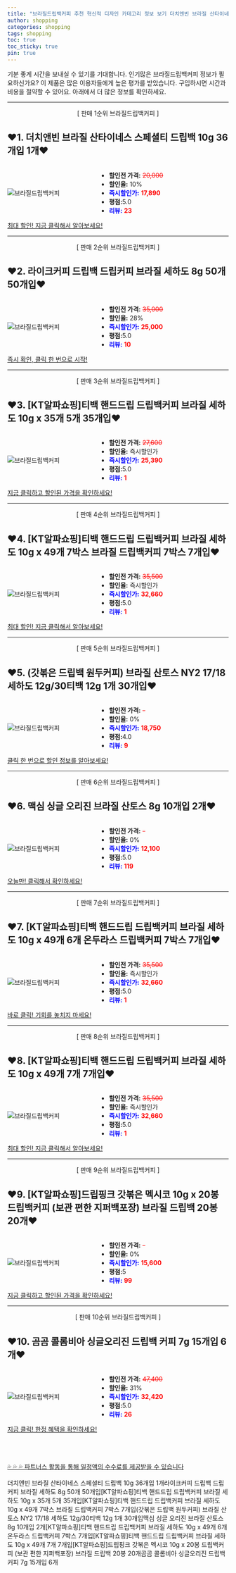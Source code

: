 ```yaml
---
title: "브라질드립백커피 추천 혁신적 디자인 카테고리 정보 보기 더치앤빈 브라질 산타이네스 스페셜티 드립백"
author: shopping
categories: shopping
tags: shopping
toc: true
toc_sticky: true
pin: true
---
```

기분 좋게 시간을 보내실 수 있기를 기대합니다. 인기많은 브라질드립백커피 정보가 필요하신가요?  이 제품은 많은 이용자들에게 높은 평가를 받았습니다. 구입하시면 시간과 비용을 절약할 수 있어요. 아래에서 더 많은 정보를 확인하세요.

---
<p class="toplist" style="margin: 0 auto; display: block; width: fit-content;">[ 판매 1순위 브라질드립백커피 ]</p>

<h2><strong>❤️1. 더치앤빈 브라질 산타이네스 스페셜티 드립백 10g 36개입 1개❤️</strong></h2>

<div style="display: flex; align-items: center;">
    <div style="flex: 0.4;">
        <img src="https://thumbnail7.coupangcdn.com/thumbnails/remote/230x230ex/image/retail/images/2021/08/26/12/1/e32d3fdc-a1fd-4ed8-9f59-3b4248a26f3f.jpg" alt="브라질드립백커피" style="max-width: 100%;">
    </div>
    <div style="flex: 0.6; margin-left: 10px;">
        <ul>
            <li><strong>할인전 가격:</strong> <del style="color: red;">20,000</del></li>
            <li><strong>할인율:</strong> 10%</li>
            <li><span style='color:blue'><strong>즉시할인가:</strong></span> <span style='color:red'><strong>17,890</strong></span></li>
            <li><strong>평점:</strong>5.0</li>
            <li><span style='color:blue'><strong>리뷰:</strong></span> <span style='color:red'><strong>23</strong></span></li>
        </ul>
    </div>
</div>
<div class="center">
    <a href="https://selin100587.github.io?lptag=AF9450613&subid=githubio&pageKey=6059401166&traceid=V0-153&itemId=11135137269&vendorItemId=78413656525" class="myButton">
        최대 할인! 지금 클릭해서 알아보세요!
    </a>
</div>


---
<p class="toplist" style="margin: 0 auto; display: block; width: fit-content;">[ 판매 2순위 브라질드립백커피 ]</p>

<h2><strong>❤️2. 라이크커피 드립백 드립커피 브라질 세하도 8g 50개 50개입❤️</strong></h2>

<div style="display: flex; align-items: center;">
    <div style="flex: 0.4;">
        <img src="https://thumbnail10.coupangcdn.com/thumbnails/remote/230x230ex/image/vendor_inventory/0ce5/6756e4ec5735efa9ab64378ac53569d04faa5651c1af6b3acdec2741c1cb.png" alt="브라질드립백커피" style="max-width: 100%;">
    </div>
    <div style="flex: 0.6; margin-left: 10px;">
        <ul>
            <li><strong>할인전 가격:</strong> <del style="color: red;">35,000</del></li>
            <li><strong>할인율:</strong> 28%</li>
            <li><span style='color:blue'><strong>즉시할인가:</strong></span> <span style='color:red'><strong>25,000</strong></span></li>
            <li><strong>평점:</strong>5.0</li>
            <li><span style='color:blue'><strong>리뷰:</strong></span> <span style='color:red'><strong>10</strong></span></li>
        </ul>
    </div>
</div>
<div class="center">
    <a href="https://selin100587.github.io?lptag=AF9450613&subid=githubio&pageKey=7741905115&traceid=V0-153&itemId=20831311936&vendorItemId=87899437575" class="myButton">
        즉시 확인, 클릭 한 번으로 시작!
    </a>
</div>


---
<p class="toplist" style="margin: 0 auto; display: block; width: fit-content;">[ 판매 3순위 브라질드립백커피 ]</p>

<h2><strong>❤️3. [KT알파쇼핑]티백 핸드드립 드립백커피 브라질 세하도 10g x 35개 5개 35개입❤️</strong></h2>

<div style="display: flex; align-items: center;">
    <div style="flex: 0.4;">
        <img src="https://thumbnail9.coupangcdn.com/thumbnails/remote/230x230ex/image/vendor_inventory/60a8/f86fc53409c55b2adb9d81460482f67910cb68d9809921ece3b5183b8d16.jpg" alt="브라질드립백커피" style="max-width: 100%;">
    </div>
    <div style="flex: 0.6; margin-left: 10px;">
        <ul>
            <li><strong>할인전 가격:</strong> <del style="color: red;">27,600</del></li>
            <li><strong>할인율:</strong> 즉시할인가</li>
            <li><span style='color:blue'><strong>즉시할인가:</strong></span> <span style='color:red'><strong>25,390</strong></span></li>
            <li><strong>평점:</strong>5.0</li>
            <li><span style='color:blue'><strong>리뷰:</strong></span> <span style='color:red'><strong>1</strong></span></li>
        </ul>
    </div>
</div>
<div class="center">
    <a href="https://selin100587.github.io?lptag=AF9450613&subid=githubio&pageKey=8106902407&traceid=V0-153&itemId=7605528311&vendorItemId=76546815665" class="myButton">
        지금 클릭하고 할인된 가격을 확인하세요!
    </a>
</div>


---
<p class="toplist" style="margin: 0 auto; display: block; width: fit-content;">[ 판매 4순위 브라질드립백커피 ]</p>

<h2><strong>❤️4. [KT알파쇼핑]티백 핸드드립 드립백커피 브라질 세하도 10g x 49개 7박스 브라질 드립백커피 7박스 7개입❤️</strong></h2>

<div style="display: flex; align-items: center;">
    <div style="flex: 0.4;">
        <img src="https://thumbnail9.coupangcdn.com/thumbnails/remote/230x230ex/image/vendor_inventory/60a8/f86fc53409c55b2adb9d81460482f67910cb68d9809921ece3b5183b8d16.jpg" alt="브라질드립백커피" style="max-width: 100%;">
    </div>
    <div style="flex: 0.6; margin-left: 10px;">
        <ul>
            <li><strong>할인전 가격:</strong> <del style="color: red;">35,500</del></li>
            <li><strong>할인율:</strong> 즉시할인가</li>
            <li><span style='color:blue'><strong>즉시할인가:</strong></span> <span style='color:red'><strong>32,660</strong></span></li>
            <li><strong>평점:</strong>5.0</li>
            <li><span style='color:blue'><strong>리뷰:</strong></span> <span style='color:red'><strong>1</strong></span></li>
        </ul>
    </div>
</div>
<div class="center">
    <a href="https://selin100587.github.io?lptag=AF9450613&subid=githubio&pageKey=8106902407&traceid=V0-153&itemId=7605333822&vendorItemId=76546815711" class="myButton">
        최대 할인! 지금 클릭해서 알아보세요!
    </a>
</div>


---
<p class="toplist" style="margin: 0 auto; display: block; width: fit-content;">[ 판매 5순위 브라질드립백커피 ]</p>

<h2><strong>❤️5. (갓볶은 드립백 원두커피) 브라질 산토스 NY2 17/18 세하도 12g/30티백 12g 1개 30개입❤️</strong></h2>

<div style="display: flex; align-items: center;">
    <div style="flex: 0.4;">
        <img src="https://thumbnail10.coupangcdn.com/thumbnails/remote/230x230ex/image/vendor_inventory/6026/4db585940c35ca06201460612cb71098c4f0fb7a374af94409e5a6a5f0b3.jpg" alt="브라질드립백커피" style="max-width: 100%;">
    </div>
    <div style="flex: 0.6; margin-left: 10px;">
        <ul>
            <li><strong>할인전 가격:</strong> <del style="color: red;">-</del></li>
            <li><strong>할인율:</strong> 0%</li>
            <li><span style='color:blue'><strong>즉시할인가:</strong></span> <span style='color:red'><strong>18,750</strong></span></li>
            <li><strong>평점:</strong>4.0</li>
            <li><span style='color:blue'><strong>리뷰:</strong></span> <span style='color:red'><strong>9</strong></span></li>
        </ul>
    </div>
</div>
<div class="center">
    <a href="https://selin100587.github.io?lptag=AF9450613&subid=githubio&pageKey=7603568964&traceid=V0-153&itemId=20120160911&vendorItemId=71971424756" class="myButton">
        클릭 한 번으로 할인 정보를 알아보세요!
    </a>
</div>


---
<p class="toplist" style="margin: 0 auto; display: block; width: fit-content;">[ 판매 6순위 브라질드립백커피 ]</p>

<h2><strong>❤️6. 맥심 싱글 오리진 브라질 산토스 8g 10개입 2개❤️</strong></h2>

<div style="display: flex; align-items: center;">
    <div style="flex: 0.4;">
        <img src="https://thumbnail7.coupangcdn.com/thumbnails/remote/230x230ex/image/retail/images/1149355327637092-cc731983-f5c9-470b-a8ec-94a782eee525.jpg" alt="브라질드립백커피" style="max-width: 100%;">
    </div>
    <div style="flex: 0.6; margin-left: 10px;">
        <ul>
            <li><strong>할인전 가격:</strong> <del style="color: red;">-</del></li>
            <li><strong>할인율:</strong> 0%</li>
            <li><span style='color:blue'><strong>즉시할인가:</strong></span> <span style='color:red'><strong>12,100</strong></span></li>
            <li><strong>평점:</strong>5.0</li>
            <li><span style='color:blue'><strong>리뷰:</strong></span> <span style='color:red'><strong>119</strong></span></li>
        </ul>
    </div>
</div>
<div class="center">
    <a href="https://selin100587.github.io?lptag=AF9450613&subid=githubio&pageKey=4986558209&traceid=V0-153&itemId=18626506007&vendorItemId=85761882890" class="myButton">
        오늘만! 클릭해서 확인하세요!
    </a>
</div>


---
<p class="toplist" style="margin: 0 auto; display: block; width: fit-content;">[ 판매 7순위 브라질드립백커피 ]</p>

<h2><strong>❤️7. [KT알파쇼핑]티백 핸드드립 드립백커피 브라질 세하도 10g x 49개 6개 온두라스 드립백커피 7박스 7개입❤️</strong></h2>

<div style="display: flex; align-items: center;">
    <div style="flex: 0.4;">
        <img src="https://thumbnail9.coupangcdn.com/thumbnails/remote/230x230ex/image/vendor_inventory/60a8/f86fc53409c55b2adb9d81460482f67910cb68d9809921ece3b5183b8d16.jpg" alt="브라질드립백커피" style="max-width: 100%;">
    </div>
    <div style="flex: 0.6; margin-left: 10px;">
        <ul>
            <li><strong>할인전 가격:</strong> <del style="color: red;">35,500</del></li>
            <li><strong>할인율:</strong> 즉시할인가</li>
            <li><span style='color:blue'><strong>즉시할인가:</strong></span> <span style='color:red'><strong>32,660</strong></span></li>
            <li><strong>평점:</strong>5.0</li>
            <li><span style='color:blue'><strong>리뷰:</strong></span> <span style='color:red'><strong>1</strong></span></li>
        </ul>
    </div>
</div>
<div class="center">
    <a href="https://selin100587.github.io?lptag=AF9450613&subid=githubio&pageKey=8106902407&traceid=V0-153&itemId=7605333817&vendorItemId=76546815649" class="myButton">
        바로 클릭! 기회를 놓치지 마세요!
    </a>
</div>


---
<p class="toplist" style="margin: 0 auto; display: block; width: fit-content;">[ 판매 8순위 브라질드립백커피 ]</p>

<h2><strong>❤️8. [KT알파쇼핑]티백 핸드드립 드립백커피 브라질 세하도 10g x 49개 7개 7개입❤️</strong></h2>

<div style="display: flex; align-items: center;">
    <div style="flex: 0.4;">
        <img src="https://thumbnail9.coupangcdn.com/thumbnails/remote/230x230ex/image/vendor_inventory/60a8/f86fc53409c55b2adb9d81460482f67910cb68d9809921ece3b5183b8d16.jpg" alt="브라질드립백커피" style="max-width: 100%;">
    </div>
    <div style="flex: 0.6; margin-left: 10px;">
        <ul>
            <li><strong>할인전 가격:</strong> <del style="color: red;">35,500</del></li>
            <li><strong>할인율:</strong> 즉시할인가</li>
            <li><span style='color:blue'><strong>즉시할인가:</strong></span> <span style='color:red'><strong>32,660</strong></span></li>
            <li><strong>평점:</strong>5.0</li>
            <li><span style='color:blue'><strong>리뷰:</strong></span> <span style='color:red'><strong>1</strong></span></li>
        </ul>
    </div>
</div>
<div class="center">
    <a href="https://selin100587.github.io?lptag=AF9450613&subid=githubio&pageKey=8106902407&traceid=V0-153&itemId=7605333821&vendorItemId=76546815679" class="myButton">
        최대 할인! 지금 클릭해서 알아보세요!
    </a>
</div>


---
<p class="toplist" style="margin: 0 auto; display: block; width: fit-content;">[ 판매 9순위 브라질드립백커피 ]</p>

<h2><strong>❤️9. [KT알파쇼핑]드립핑크 갓볶은 멕시코 10g x 20봉 드립백커피 (보관 편한 지퍼백포장) 브라질 드립백 20봉 20개❤️</strong></h2>

<div style="display: flex; align-items: center;">
    <div style="flex: 0.4;">
        <img src="https://thumbnail8.coupangcdn.com/thumbnails/remote/230x230ex/image/vendor_inventory/36cc/c2fea3235721118e17ea04fb36c3b3e063e128f6039d1c8edb6ba2d2bfc3.jpg" alt="브라질드립백커피" style="max-width: 100%;">
    </div>
    <div style="flex: 0.6; margin-left: 10px;">
        <ul>
            <li><strong>할인전 가격:</strong> <del style="color: red;">-</del></li>
            <li><strong>할인율:</strong> 0%</li>
            <li><span style='color:blue'><strong>즉시할인가:</strong></span> <span style='color:red'><strong>15,600</strong></span></li>
            <li><strong>평점:</strong>5</li>
            <li><span style='color:blue'><strong>리뷰:</strong></span> <span style='color:red'><strong>99</strong></span></li>
        </ul>
    </div>
</div>
<div class="center">
    <a href="https://selin100587.github.io?lptag=AF9450613&subid=githubio&pageKey=8222060117&traceid=V0-153&itemId=23636286230&vendorItemId=75333379178" class="myButton">
        지금 클릭하고 할인된 가격을 확인하세요!
    </a>
</div>


---
<p class="toplist" style="margin: 0 auto; display: block; width: fit-content;">[ 판매 10순위 브라질드립백커피 ]</p>

<h2><strong>❤️10. 곰곰 콜롬비아 싱글오리진 드립백 커피 7g 15개입 6개❤️</strong></h2>

<div style="display: flex; align-items: center;">
    <div style="flex: 0.4;">
        <img src="https://thumbnail10.coupangcdn.com/thumbnails/remote/230x230ex/image/retail/images/0d8dc7d7-dfd1-4b29-b9e5-d9e0e9f924752452739052506099391.png" alt="브라질드립백커피" style="max-width: 100%;">
    </div>
    <div style="flex: 0.6; margin-left: 10px;">
        <ul>
            <li><strong>할인전 가격:</strong> <del style="color: red;">47,400</del></li>
            <li><strong>할인율:</strong> 31%</li>
            <li><span style='color:blue'><strong>즉시할인가:</strong></span> <span style='color:red'><strong>32,420</strong></span></li>
            <li><strong>평점:</strong>5.0</li>
            <li><span style='color:blue'><strong>리뷰:</strong></span> <span style='color:red'><strong>26</strong></span></li>
        </ul>
    </div>
</div>
<div class="center">
    <a href="https://selin100587.github.io?lptag=AF9450613&subid=githubio&pageKey=8067963461&traceid=V0-153&itemId=23422290487&vendorItemId=90449317784" class="myButton">
        지금 클릭! 한정 혜택을 확인하세요!
    </a>
</div>

<br><br><br>[💦 💦 💦 파트너스 활동을 통해 일정액의 수수료를 제공받을 수 있습니다](https://link.coupang.com/a/bcpT2c)<br><br>더치앤빈 브라질 산타이네스 스페셜티 드립백 10g 36개입 1개라이크커피 드립백 드립커피 브라질 세하도 8g 50개 50개입[KT알파쇼핑]티백 핸드드립 드립백커피 브라질 세하도 10g x 35개 5개 35개입[KT알파쇼핑]티백 핸드드립 드립백커피 브라질 세하도 10g x 49개 7박스 브라질 드립백커피 7박스 7개입(갓볶은 드립백 원두커피) 브라질 산토스 NY2 17/18 세하도 12g/30티백 12g 1개 30개입맥심 싱글 오리진 브라질 산토스 8g 10개입 2개[KT알파쇼핑]티백 핸드드립 드립백커피 브라질 세하도 10g x 49개 6개 온두라스 드립백커피 7박스 7개입[KT알파쇼핑]티백 핸드드립 드립백커피 브라질 세하도 10g x 49개 7개 7개입[KT알파쇼핑]드립핑크 갓볶은 멕시코 10g x 20봉 드립백커피 (보관 편한 지퍼백포장) 브라질 드립백 20봉 20개곰곰 콜롬비아 싱글오리진 드립백 커피 7g 15개입 6개